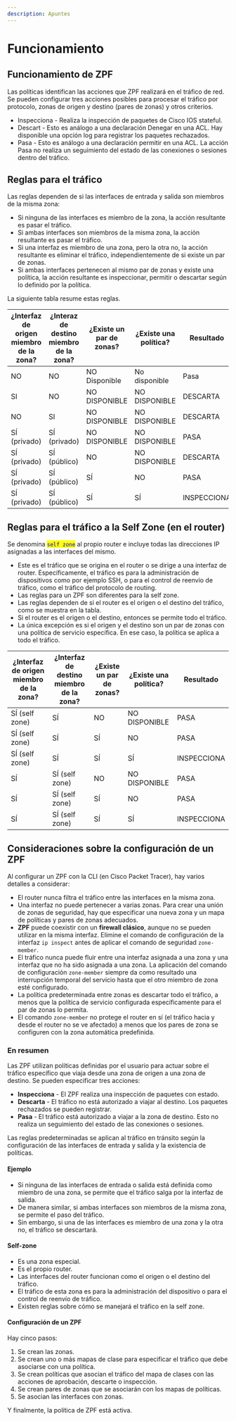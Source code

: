 ```yaml
---
description: Apuntes
---
```


# Funcionamiento

## Funcionamiento de ZPF

Las políticas identifican las acciones que ZPF realizará en el tráfico de red. Se pueden configurar tres acciones posibles para procesar el tráfico por protocolo, zonas de origen y destino (pares de zonas) y otros criterios.

* Inspecciona - Realiza la inspección de paquetes de Cisco IOS stateful.
* Descart - Esto es análogo a una declaración Denegar en una ACL. Hay disponible una opción log para registrar los paquetes rechazados.
* Pasa - Esto es análogo a una declaración permitir en una ACL. La acción Pasa no realiza un seguimiento del estado de las conexiones o sesiones dentro del tráfico.

## Reglas para el tráfico

Las reglas dependen de si las interfaces de entrada y salida son miembros de la misma zona:

* Si ninguna de las interfaces es miembro de la zona, la acción resultante es pasar el tráfico.
* Si ambas interfaces son miembros de la misma zona, la acción resultante es pasar el tráfico.
* Si una interfaz es miembro de una zona, pero la otra no, la acción resultante es eliminar el tráfico, independientemente de si existe un par de zonas.
* Si ambas interfaces pertenecen al mismo par de zonas y existe una política, la acción resultante es inspeccionar, permitir o descartar según lo definido por la política.

La siguiente  tabla resume estas reglas.

| ¿Interfaz de origen miembro de la zona? | ¿Interaz de destino miembro de la zona? | ¿Existe un par de zonas? | ¿Existe una política? | Resultado   |
| --------------------------------------- | --------------------------------------- | ------------------------ | --------------------- | ----------- |
| NO                                      | NO                                      | NO Disponible            | No disponible         | Pasa        |
| SI                                      | NO                                      | NO DISPONIBLE            | NO DISPONIBLE         | DESCARTA    |
| NO                                      | SI                                      | NO DISPONIBLE            | NO DISPONIBLE         | DESCARTA    |
| SÍ (privado)                            | SÍ (privado)                            | NO DISPONIBLE            | NO DISPONIBLE         | PASA        |
| SÍ (privado)                            | SÍ (público)                            | NO                       | NO DISPONIBLE         | DESCARTA    |
| SÍ (privado)                            | SÍ (público)                            | SÍ                       | NO                    | PASA        |
| SÍ (privado)                            | SÍ (público)                            | SÍ                       | SÍ                    | INSPECCIONA |



## Reglas para el tráfico a la Self Zone  (en el router)

Se denomina <mark style="color:blue;">`self zone`</mark> al propio router e incluye todas las direcciones IP asignadas a las interfaces del mismo.&#x20;



* Este es el tráfico que se origina en el router o se dirige a una interfaz de router. Específicamente, el tráfico es para la administración de dispositivos como por ejemplo SSH, o para el control de reenvío de tráfico, como el tráfico del protocolo de routing.&#x20;
* Las reglas para un ZPF son diferentes para la self zone.&#x20;
* Las reglas dependen de si el router es el origen o el destino del tráfico, como se muestra en la tabla.&#x20;
* Si el router es el origen o el destino, entonces se permite todo el tráfico.&#x20;
* La única excepción es si el origen y el destino son un par de zonas con una política de servicio específica. En ese caso, la política se aplica a todo el tráfico.

| ¿Interfaz de origen miembro de la zona? | ¿Interfaz de destino miembro de la zona? | ¿Existe un par de zonas? | ¿Existe una política? | Resultado   |
| --------------------------------------- | ---------------------------------------- | ------------------------ | --------------------- | ----------- |
| SÍ (self zone)                          | SÍ                                       | NO                       | NO DISPONIBLE         | PASA        |
| SÍ (self zone)                          | SÍ                                       | SÍ                       | NO                    | PASA        |
| SÍ (self zone)                          | SÍ                                       | SÍ                       | SÍ                    | INSPECCIONA |
| SÍ                                      | SÍ (self zone)                           | NO                       | NO DISPONIBLE         | PASA        |
| SÍ                                      | SÍ (self zone)                           | SÍ                       | NO                    | PASA        |
| SÍ                                      | SÍ (self zone)                           | SÍ                       | SÍ                    | INSPECCIONA |

## Consideraciones sobre la configuración de un ZPF

Al configurar un ZPF con la CLI (en Cisco Packet Tracer), hay varios detalles a considerar:

* El router nunca filtra el tráfico entre las interfaces en la misma zona.
* Una interfaz no puede pertenecer a varias zonas. Para crear una unión de zonas de seguridad, hay que especificar una nueva zona y un mapa de políticas y pares de zonas adecuados.
* **ZPF** puede coexistir con un **firewall clásico**, aunque no se pueden utilizar en la misma interfaz. Elimine el comando de configuración de la interfaz `ip inspect` antes de aplicar el comando de seguridad `zone-member`.
* El tráfico nunca puede fluir entre una interfaz asignada a una zona y una interfaz que no ha sido asignada a una zona. La aplicación del comando de configuración `zone-member` siempre da como resultado una interrupción temporal del servicio hasta que el otro miembro de zona esté configurado.
* La política predeterminada entre zonas es descartar todo el tráfico, a menos que la política de servicio configurada específicamente para el par de zonas lo permita.
* El comando `zone-member` no protege el router en sí (el tráfico hacia y desde el router no se ve afectado) a menos que los pares de zona se configuren con la zona automática predefinida.

### &#x20;En resumen

Las ZPF utilizan políticas definidas por el usuario para actuar sobre el tráfico específico que viaja desde una zona de origen a una zona de destino. Se pueden especificar tres acciones:

* **Inspecciona** - El ZPF realiza una inspección de paquetes con estado.
* **Descarta** - El tráfico no está autorizado a viajar al destino. Los paquetes rechazados se pueden registrar.
* **Pasa** - El tráfico está autorizado a viajar a la zona de destino. Esto no realiza un seguimiento del estado de las conexiones o sesiones.

Las reglas predeterminadas se aplican al tráfico en tránsito según la configuración de las interfaces de entrada y salida y la existencia de políticas.&#x20;

#### Ejemplo&#x20;

* Si ninguna de las interfaces de entrada o salida está definida como miembro de una zona, se permite que el tráfico salga por la interfaz de salida.&#x20;
* De manera similar, si ambas interfaces son miembros de la misma zona, se permite el paso del tráfico.&#x20;
* Sin embargo, si una de las interfaces es miembro de una zona y la otra no, el tráfico se descartará.&#x20;

#### Self-zone

* Es una zona especial.&#x20;
* Es el propio router.&#x20;
* Las interfaces del router funcionan como el origen o el destino del tráfico.&#x20;
* El tráfico de esta zona es para la administración del dispositivo o para el control de reenvío de tráfico.&#x20;
* Existen reglas sobre cómo se manejará el tráfico en la self zone.

#### Configuración de un ZPF

Hay cinco pasos:

1. Se crean las zonas.
2. Se crean uno o más mapas de clase para especificar el tráfico que debe asociarse con una política.
3. Se crean políticas que asocian el tráfico del mapa de clases con las acciones de aprobación, descarte o inspección.
4. Se crean pares de zonas que se asociarán con los mapas de políticas.
5. Se asocian las interfaces con zonas.&#x20;

Y finalmente, la política de ZPF está activa.

